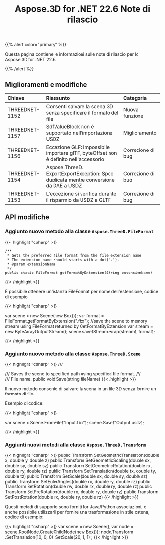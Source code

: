 ﻿---
title: Aspose.3D for .NET 22.6 Note di rilascio
type: docs
weight: 7
url: /it/net/aspose-3d-for-net-22-6-release-notes/
description: Le note di rilascio dello Aspose.3D for .NET 22.6.
---
{{% alert color="primary" %}}

Questa pagina contiene le informazioni sulle note di rilascio per lo Aspose.3D for .NET 22.6.

{{% /alert %}}
## **Miglioramenti e modifiche**

|**Chiave**|**Riassunto**|**Categoria**|
|:- |:- |:- |
|THREEDNET-1152 |Consenti salvare la scena 3D senza specificare il formato del file|Nuova funzione|
|THREEDNET-1157 |SdfValueBlock non è supportato nell'importazione USDZ|Miglioramento|
|THREEDNET-1156 |Eccezione GLF: Impossibile importare glTF, byteOffset non è definito nell'accessorio|Correzione di bug|
|THREEDNET-1154 |Aspose.ThreeD. ExportExportException: Spec duplicata mentre conversione da DAE a USDZ|Correzione di bug|
|THREEDNET-1153 |L'eccezione si verifica durante il risparmio da USDZ a GLTF|Correzione di bug|



## API modifiche ##



### Aggiunto nuovo metodo alla classe `Aspose.ThreeD.FileFormat`

{{< highlight "csharp" >}}

    /**
     * Gets the preferred file format from the file extension name
     * The extension name should starts with a dot('.').
     * @param extensionName 
     */
    public static FileFormat getFormatByExtension(String extensionName)

{{< /highlight >}}

È possibile ottenere un'istanza FileFormat per nome dell'estensione, codice di esempio:

{{< highlight "csharp" >}}

var scene = new Scene(new Box());
var format = FileFormat.getFormatByExtension(".fbx");
//save the scene to memory stream using FileFormat returned by GetFormatByExtension
var stream = new ByteArrayOutputStream();
scene.save(Stream.wrap(stream), format);


{{< /highlight >}}



### Aggiunto nuovo metodo alla classe `Aspose.ThreeD.Scene`

{{< highlight "csharp" >}}
        /// <summary>
        /// Saves the scene to specified path using specified file format.
        /// </summary>
        /// <param name="fileName">File name.</param>
        public void Save(string fileName)
{{< /highlight >}}

Il nuovo metodo consente di salvare la scena in un file 3D senza fornire un formato di file.

Esempio di codice:

{{< highlight "csharp" >}}

var scene = Scene.FromFile("Input.fbx");
scene.Save("Output.usdz);

{{< /highlight >}}


### Aggiunti nuovi metodi alla classe `Aspose.ThreeD.Transform`

{{< highlight "csharp" >}}
        public Transform SetGeometricTranslation(double x, double y, double z)
        public Transform SetGeometricScaling(double sx, double sy, double sz)
        public Transform SetGeometricRotation(double rx, double ry, double rz)
        public Transform SetTranslation(double tx, double ty, double tz)
        public Transform SetScale(double sx, double sy, double sz)
        public Transform SetEulerAngles(double rx, double ry, double rz)
        public Transform SetRotation(double rw, double rx, double ry, double rz)
        public Transform SetPreRotation(double rx, double ry, double rz)
        public Transform SetPostRotation(double rx, double ry, double rz)
{{< /highlight >}}

Questi metodi di supporto sono forniti for Java/Python associazioni, è anche possibile utilizzarli per fornire una trasformazione in stile catena, codice di esempio:


{{< highlight "csharp" >}}
        var scene = new Scene();
        var node = scene.RootNode.CreateChildNode(new Box());
        node.Transform
                .SetTranslation(10, 0, 0)
                .SetScale(20, 1, 1)
        ;
{{< /highlight >}}
